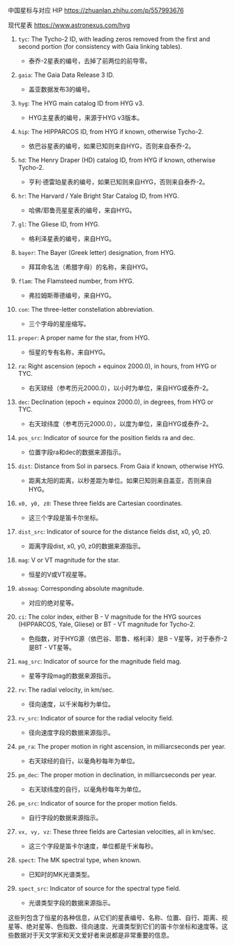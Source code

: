中国星标与对应 HIP
https://zhuanlan.zhihu.com/p/557993676

现代星表
https://www.astronexus.com/hyg

1. `tyc`: The Tycho-2 ID, with leading zeros removed from the first and second portion (for consistency with Gaia linking tables).
   - 泰乔-2星表的编号，去掉了前两位的前导零。

2. `gaia`: The Gaia Data Release 3 ID.
   - 盖亚数据发布3的编号。

3. `hyg`: The HYG main catalog ID from HYG v3.
   - HYG主星表的编号，来源于HYG v3版本。

4. `hip`: The HIPPARCOS ID, from HYG if known, otherwise Tycho-2.
   - 依巴谷星表的编号，如果已知则来自HYG，否则来自泰乔-2。

5. `hd`: The Henry Draper (HD) catalog ID, from HYG if known, otherwise Tycho-2.
   - 亨利·德雷珀星表的编号，如果已知则来自HYG，否则来自泰乔-2。

6. `hr`: The Harvard / Yale Bright Star Catalog ID, from HYG.
   - 哈佛/耶鲁亮星星表的编号，来自HYG。

7. `gl`: The Gliese ID, from HYG.
   - 格利泽星表的编号，来自HYG。

8. `bayer`: The Bayer (Greek letter) designation, from HYG.
   - 拜耳命名法（希腊字母）的名称，来自HYG。

9. `flam`: The Flamsteed number, from HYG.
   - 弗拉姆斯蒂德编号，来自HYG。

10. `con`: The three-letter constellation abbreviation.
    - 三个字母的星座缩写。

11. `proper`: A proper name for the star, from HYG.
    - 恒星的专有名称，来自HYG。

12. `ra`: Right ascension (epoch + equinox 2000.0), in hours, from HYG or TYC.
    - 右天球经（参考历元2000.0），以小时为单位，来自HYG或泰乔-2。

13. `dec`: Declination (epoch + equinox 2000.0), in degrees, from HYG or TYC.
    - 右天球纬度（参考历元2000.0），以度为单位，来自HYG或泰乔-2。

14. `pos_src`: Indicator of source for the position fields ra and dec.
    - 位置字段ra和dec的数据来源指示。

15. `dist`: Distance from Sol in parsecs. From Gaia if known, otherwise HYG.
    - 距离太阳的距离，以秒差距为单位。如果已知则来自盖亚，否则来自HYG。

16. `x0, y0, z0`: These three fields are Cartesian coordinates.
    - 这三个字段是笛卡尔坐标。

17. `dist_src`: Indicator of source for the distance fields dist, x0, y0, z0.
    - 距离字段dist, x0, y0, z0的数据来源指示。

18. `mag`: V or VT magnitude for the star.
    - 恒星的V或VT视星等。

19. `absmag`: Corresponding absolute magnitude.
    - 对应的绝对星等。

20. `ci`: The color index, either B - V magnitude for the HYG sources (HIPPARCOS, Yale, Gliese) or BT - VT magnitude for Tycho-2.
    - 色指数，对于HYG源（依巴谷、耶鲁、格利泽）是B - V星等，对于泰乔-2是BT - VT星等。

21. `mag_src`: Indicator of source for the magnitude field mag.
    - 星等字段mag的数据来源指示。

22. `rv`: The radial velocity, in km/sec.
    - 径向速度，以千米每秒为单位。

23. `rv_src`: Indicator of source for the radial velocity field.
    - 径向速度字段的数据来源指示。

24. `pm_ra`: The proper motion in right ascension, in milliarcseconds per year.
    - 右天球经的自行，以毫角秒每年为单位。

25. `pm_dec`: The proper motion in declination, in milliarcseconds per year.
    - 右天球纬度的自行，以毫角秒每年为单位。

26. `pm_src`: Indicator of source for the proper motion fields.
    - 自行字段的数据来源指示。

27. `vx, vy, vz`: These three fields are Cartesian velocities, all in km/sec.
    - 这三个字段是笛卡尔速度，单位都是千米每秒。

28. `spect`: The MK spectral type, when known.
    - 已知时的MK光谱类型。

29. `spect_src`: Indicator of source for the spectral type field.
    - 光谱类型字段的数据来源指示。

这些列包含了恒星的各种信息，从它们的星表编号、名称、位置、自行、距离、视星等、绝对星等、色指数、径向速度、光谱类型到它们的笛卡尔坐标和速度等。这些数据对于天文学家和天文爱好者来说都是非常重要的信息。